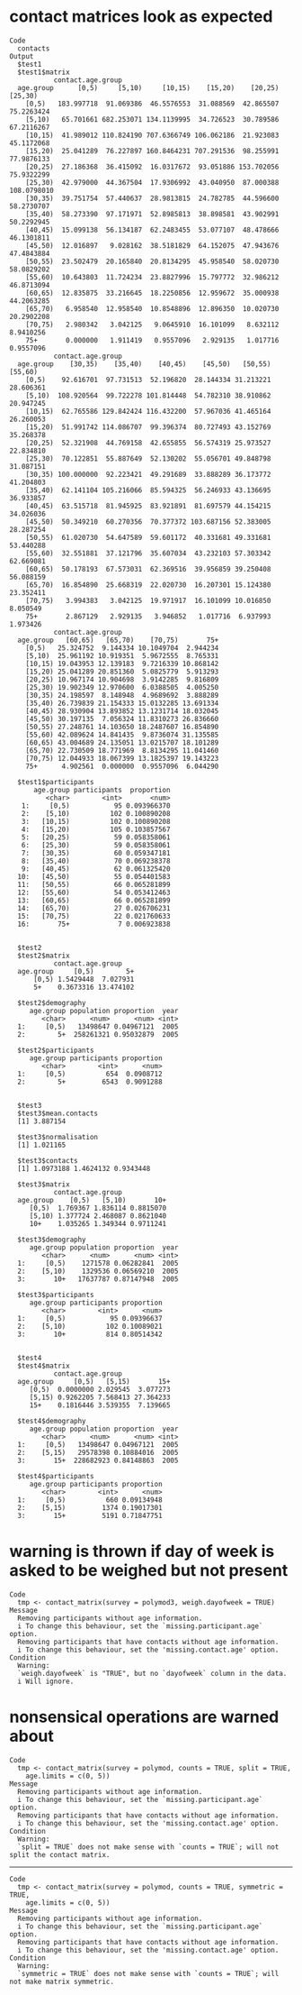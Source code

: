 # contact matrices look as expected

    Code
      contacts
    Output
      $test1
      $test1$matrix
               contact.age.group
      age.group      [0,5)     [5,10)     [10,15)    [15,20)    [20,25)     [25,30)
        [0,5)   183.997718  91.069386  46.5576553  31.088569  42.865507  75.2263424
        [5,10)   65.701661 682.253071 134.1139995  34.726523  30.789586  67.2116267
        [10,15)  41.989012 110.824190 707.6366749 106.062186  21.923083  45.1172068
        [15,20)  25.041289  76.227897 160.8464231 707.291536  98.255991  77.9876133
        [20,25)  27.186368  36.415092  16.0317672  93.051886 153.702056  75.9322299
        [25,30)  42.979000  44.367504  17.9306992  43.040950  87.000388 108.0798010
        [30,35)  39.751754  57.440637  28.9813815  24.782785  44.596600  58.2730707
        [35,40)  58.273390  97.171971  52.8985813  38.898581  43.902991  50.2292945
        [40,45)  15.099138  56.134187  62.2483455  53.077107  48.478666  46.1301811
        [45,50)  12.016897   9.028162  38.5181829  64.152075  47.943676  47.4843884
        [50,55)  23.502479  20.165840  20.8134295  45.958540  58.020730  58.0829202
        [55,60)  10.643803  11.724234  23.8827996  15.797772  32.986212  46.8713094
        [60,65)  12.835875  33.216645  18.2250856  12.959672  35.000938  44.2063285
        [65,70)   6.958540  12.958540  10.8548896  12.896350  10.020730  20.2902208
        [70,75)   2.980342   3.042125   9.0645910  16.101099   8.632112   8.9410256
        75+       0.000000   1.911419   0.9557096   2.929135   1.017716   0.9557096
               contact.age.group
      age.group    [30,35)    [35,40)    [40,45)    [45,50)   [50,55)   [55,60)
        [0,5)    92.616701  97.731513  52.196820  28.144334 31.213221 28.606361
        [5,10)  108.920564  99.722278 101.814448  54.782310 38.910862 20.947245
        [10,15)  62.765586 129.842424 116.432200  57.967036 41.465164 26.260053
        [15,20)  51.991742 114.086707  99.396374  80.727493 43.152769 35.268378
        [20,25)  52.321908  44.769158  42.655855  56.574319 25.973527 22.834810
        [25,30)  70.122851  55.887649  52.130202  55.056701 49.848798 31.087151
        [30,35) 100.000000  92.223421  49.291689  33.888289 36.173772 41.204803
        [35,40)  62.141104 105.216066  85.594325  56.246933 43.136695 36.933857
        [40,45)  63.515718  81.945925  83.921891  81.697579 44.154215 34.026036
        [45,50)  50.349210  60.270356  70.377372 103.687156 52.383005 28.287254
        [50,55)  61.020730  54.647589  59.601172  40.331681 49.331681 53.440288
        [55,60)  32.551881  37.121796  35.607034  43.232103 57.303342 62.669081
        [60,65)  50.178193  67.573031  62.369516  39.956859 39.250408 56.088159
        [65,70)  16.854890  25.668319  22.020730  16.207301 15.124380 23.352411
        [70,75)   3.994383   3.042125  19.971917  16.101099 10.016850  8.050549
        75+       2.867129   2.929135   3.946852   1.017716  6.937993  1.973426
               contact.age.group
      age.group   [60,65)   [65,70)    [70,75)       75+
        [0,5)   25.324752  9.144334 10.1049704  2.944234
        [5,10)  25.961192 10.919351  5.9672555  8.765331
        [10,15) 19.043953 12.139183  9.7216339 10.868142
        [15,20) 25.041289 20.851360  5.0825779  5.913293
        [20,25) 10.967174 10.904698  3.9142285  9.816809
        [25,30) 19.902349 12.970600  6.0388505  4.005250
        [30,35) 24.198597  8.148948  4.9689692  3.888289
        [35,40) 26.739839 21.154333 15.0132285 13.691334
        [40,45) 28.930904 13.893852 13.1231714 18.032045
        [45,50) 30.197135  7.056324 11.8310273 26.836660
        [50,55) 27.248761 14.103650 18.2487607 16.854890
        [55,60) 42.089624 14.841435  9.8736074 31.135585
        [60,65) 43.004689 24.135051 13.0215707 18.101289
        [65,70) 22.730509 18.771969  8.8134295 11.041460
        [70,75) 12.044933 18.067399 13.1825397 19.143223
        75+      4.902561  0.000000  0.9557096  6.044290
      
      $test1$participants
          age.group participants  proportion
             <char>        <int>       <num>
       1:     [0,5)           95 0.093966370
       2:    [5,10)          102 0.100890208
       3:   [10,15)          102 0.100890208
       4:   [15,20)          105 0.103857567
       5:   [20,25)           59 0.058358061
       6:   [25,30)           59 0.058358061
       7:   [30,35)           60 0.059347181
       8:   [35,40)           70 0.069238378
       9:   [40,45)           62 0.061325420
      10:   [45,50)           55 0.054401583
      11:   [50,55)           66 0.065281899
      12:   [55,60)           54 0.053412463
      13:   [60,65)           66 0.065281899
      14:   [65,70)           27 0.026706231
      15:   [70,75)           22 0.021760633
      16:       75+            7 0.006923838
      
      
      $test2
      $test2$matrix
               contact.age.group
      age.group     [0,5)        5+
          [0,5) 1.5429448  7.027931
          5+    0.3673316 13.474102
      
      $test2$demography
         age.group population proportion  year
            <char>      <num>      <num> <int>
      1:     [0,5)   13498647 0.04967121  2005
      2:        5+  258261321 0.95032879  2005
      
      $test2$participants
         age.group participants proportion
            <char>        <int>      <num>
      1:     [0,5)          654  0.0908712
      2:        5+         6543  0.9091288
      
      
      $test3
      $test3$mean.contacts
      [1] 3.887154
      
      $test3$normalisation
      [1] 1.021165
      
      $test3$contacts
      [1] 1.0973188 1.4624132 0.9343448
      
      $test3$matrix
               contact.age.group
      age.group    [0,5)   [5,10)       10+
         [0,5)  1.769367 1.836114 0.8815070
         [5,10) 1.377724 2.468087 0.8621040
         10+    1.035265 1.349344 0.9711241
      
      $test3$demography
         age.group population proportion  year
            <char>      <num>      <num> <int>
      1:     [0,5)    1271578 0.06282841  2005
      2:    [5,10)    1329536 0.06569210  2005
      3:       10+   17637787 0.87147948  2005
      
      $test3$participants
         age.group participants proportion
            <char>        <int>      <num>
      1:     [0,5)           95 0.09396637
      2:    [5,10)          102 0.10089021
      3:       10+          814 0.80514342
      
      
      $test4
      $test4$matrix
               contact.age.group
      age.group     [0,5)   [5,15)       15+
         [0,5)  0.0000000 2.029545  3.077273
         [5,15) 0.9262205 7.568413 27.364233
         15+    0.1816446 3.539355  7.139665
      
      $test4$demography
         age.group population proportion  year
            <char>      <num>      <num> <int>
      1:     [0,5)   13498647 0.04967121  2005
      2:    [5,15)   29578398 0.10884016  2005
      3:       15+  228682923 0.84148863  2005
      
      $test4$participants
         age.group participants proportion
            <char>        <int>      <num>
      1:     [0,5)          660 0.09134948
      2:    [5,15)         1374 0.19017301
      3:       15+         5191 0.71847751
      
      

# warning is thrown if day of week is asked to be weighed but not present

    Code
      tmp <- contact_matrix(survey = polymod3, weigh.dayofweek = TRUE)
    Message
      Removing participants without age information.
      i To change this behaviour, set the `missing.participant.age` option.
      Removing participants that have contacts without age information.
      i To change this behaviour, set the 'missing.contact.age' option.
    Condition
      Warning:
      `weigh.dayofweek` is "TRUE", but no `dayofweek` column in the data.
      i Will ignore.

# nonsensical operations are warned about

    Code
      tmp <- contact_matrix(survey = polymod, counts = TRUE, split = TRUE,
        age.limits = c(0, 5))
    Message
      Removing participants without age information.
      i To change this behaviour, set the `missing.participant.age` option.
      Removing participants that have contacts without age information.
      i To change this behaviour, set the 'missing.contact.age' option.
    Condition
      Warning:
      `split = TRUE` does not make sense with `counts = TRUE`; will not split the contact matrix.

---

    Code
      tmp <- contact_matrix(survey = polymod, counts = TRUE, symmetric = TRUE,
        age.limits = c(0, 5))
    Message
      Removing participants without age information.
      i To change this behaviour, set the `missing.participant.age` option.
      Removing participants that have contacts without age information.
      i To change this behaviour, set the 'missing.contact.age' option.
    Condition
      Warning:
      `symmetric = TRUE` does not make sense with `counts = TRUE`; will not make matrix symmetric.

